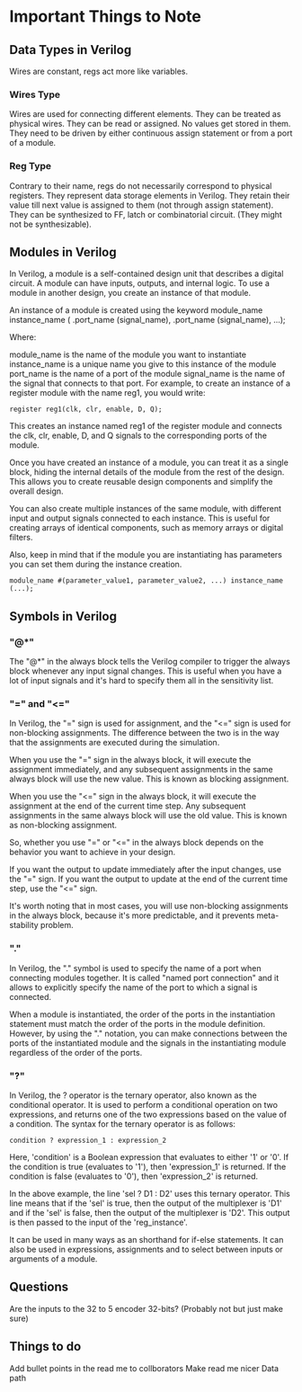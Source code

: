 # Important Things to Note

## Data Types in Verilog
Wires are constant, regs act more like variables.

### Wires Type
Wires are used for connecting different elements. They can be treated as physical wires. 
They can be read or assigned. No values get stored in them. 
They need to be driven by either continuous assign statement or from a port of a module.

### Reg Type
Contrary to their name, regs do not necessarily correspond to physical registers. 
They represent data storage elements in Verilog. 
They retain their value till next value is assigned to them (not through assign statement). 
They can be synthesized to FF, latch or combinatorial circuit. (They might not be synthesizable).

## Modules in Verilog
In Verilog, a module is a self-contained design unit that describes a digital circuit. A module can have inputs, outputs, and internal logic. To use a module in another design, you create an instance of that module.

An instance of a module is created using the keyword module_name instance_name ( .port_name (signal_name), .port_name (signal_name), ...);

Where:

module_name is the name of the module you want to instantiate
instance_name is a unique name you give to this instance of the module
port_name is the name of a port of the module
signal_name is the name of the signal that connects to that port.
For example, to create an instance of a register module with the name reg1, you would write:

    register reg1(clk, clr, enable, D, Q);

This creates an instance named reg1 of the register module and connects the clk, clr, enable, D, and Q signals to the corresponding ports of the module.

Once you have created an instance of a module, you can treat it as a single block, hiding the internal details of the module from the rest of the design. This allows you to create reusable design components and simplify the overall design.

You can also create multiple instances of the same module, with different input and output signals connected to each instance. This is useful for creating arrays of identical components, such as memory arrays or digital filters.

Also, keep in mind that if the module you are instantiating has parameters you can set them during the instance creation.

    module_name #(parameter_value1, parameter_value2, ...) instance_name (...);

## Symbols in Verilog

### "@*"
The "@*" in the always block tells the Verilog compiler to trigger the always block whenever any input signal changes. This is useful when you have a lot of input signals and it's hard to specify them all in the sensitivity list.

### "=" and "<="
In Verilog, the "=" sign is used for assignment, and the "<=" sign is used for non-blocking assignments. The difference between the two is in the way that the assignments are executed during the simulation.

When you use the "=" sign in the always block, it will execute the assignment immediately, and any subsequent assignments in the same always block will use the new value. This is known as blocking assignment.

When you use the "<=" sign in the always block, it will execute the assignment at the end of the current time step. Any subsequent assignments in the same always block will use the old value. This is known as non-blocking assignment.

So, whether you use "=" or "<=" in the always block depends on the behavior you want to achieve in your design.

If you want the output to update immediately after the input changes, use the "=" sign.
If you want the output to update at the end of the current time step, use the "<=" sign.

It's worth noting that in most cases, you will use non-blocking assignments in the always block, because it's more predictable, and it prevents meta-stability problem.

### "."
In Verilog, the "." symbol is used to specify the name of a port when connecting modules together. It is called "named port connection" and it allows to explicitly specify the name of the port to which a signal is connected.

When a module is instantiated, the order of the ports in the instantiation statement must match the order of the ports in the module definition. However, by using the "." notation, you can make connections between the ports of the instantiated module and the signals in the instantiating module regardless of the order of the ports.

### "?"
In Verilog, the ? operator is the ternary operator, also known as the conditional operator. It is used to perform a conditional operation on two expressions, and returns one of the two expressions based on the value of a condition. The syntax for the ternary operator is as follows:

    condition ? expression_1 : expression_2

Here, 'condition' is a Boolean expression that evaluates to either '1' or '0'. If the condition is true (evaluates to '1'), then 'expression_1' is returned. If the condition is false (evaluates to '0'), then 'expression_2' is returned.

In the above example, the line 'sel ? D1 : D2' uses this ternary operator. This line means that if the 'sel' is true, then the output of the multiplexer is 'D1' and if the 'sel' is false, then the output of the multiplexer is 'D2'. This output is then passed to the input of the 'reg_instance'.

It can be used in many ways as an shorthand for if-else statements. It can also be used in expressions, assignments and to select between inputs or arguments of a module.

## Questions
Are the inputs to the 32 to 5 encoder 32-bits? (Probably not but just make sure)

## Things to do
Add bullet points in the read me to collborators
Make read me nicer
Data path
